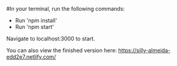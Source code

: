 

#In your terminal, run the following commands:

  * Run 'npm install'
  * Run 'npm start'

Navigate to localhost:3000 to start.

You can also view the finished version here: https://silly-almeida-edd2e7.netlify.com/
